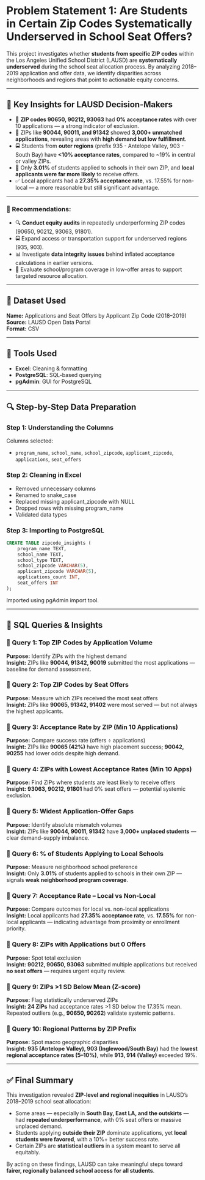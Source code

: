 # Problem Statement 1: Are Students in Certain Zip Codes Systematically Underserved in School Seat Offers?

This project investigates whether **students from specific ZIP codes** within the Los Angeles Unified School District (LAUSD) are **systematically underserved** during the school seat allocation process. By analyzing 2018–2019 application and offer data, we identify disparities across neighborhoods and regions that point to actionable equity concerns.

---

## 🎯 Key Insights for LAUSD Decision-Makers

- 📍 **ZIP codes 90650, 90212, 93063** had **0% acceptance rates** with over 10 applications — a strong indicator of exclusion.
- 📍 ZIPs like **90044, 90011, and 91342** showed **3,000+ unmatched applications**, revealing areas with **high demand but low fulfillment**.
- 🚍 Students from **outer regions** (prefix 935 - Antelope Valley, 903 - South Bay) have **<10% acceptance rates**, compared to ~19% in central or valley ZIPs.
- 🧭 Only **3.01%** of students applied to schools in their own ZIP, and **local applicants were far more likely** to receive offers.
- ✅ Local applicants had a **27.35% acceptance rate**, vs. 17.55% for non-local — a more reasonable but still significant advantage.

---

### 📢 Recommendations:

- 🔍 **Conduct equity audits** in repeatedly underperforming ZIP codes (90650, 90212, 93063, 91801).
- 🚍 Expand access or transportation support for underserved regions (935, 903).
- 📊 Investigate **data integrity issues** behind inflated acceptance calculations in earlier versions.
- 🏫 Evaluate school/program coverage in low-offer areas to support targeted resource allocation.

---

## 📂 Dataset Used

**Name:** Applications and Seat Offers by Applicant Zip Code (2018–2019)  
**Source:** LAUSD Open Data Portal  
**Format:** CSV

---

## 🧰 Tools Used

- **Excel**: Cleaning & formatting  
- **PostgreSQL**: SQL-based querying  
- **pgAdmin**: GUI for PostgreSQL

---

## 🔍 Step-by-Step Data Preparation

### Step 1: Understanding the Columns
Columns selected:
- `program_name`, `school_name`, `school_zipcode`, `applicant_zipcode`, `applications`, `seat_offers`

### Step 2: Cleaning in Excel
- Removed unnecessary columns
- Renamed to snake_case
- Replaced missing applicant_zipcode with NULL
- Dropped rows with missing program_name
- Validated data types

### Step 3: Importing to PostgreSQL
```sql
CREATE TABLE zipcode_insights (
    program_name TEXT,
    school_name TEXT,
    school_type TEXT,
    school_zipcode VARCHAR(5),
    applicant_zipcode VARCHAR(5),
    applications_count INT,
    seat_offers INT
);
```
Imported using pgAdmin import tool.

---

## 🔎 SQL Queries & Insights

### 🧪 Query 1: Top ZIP Codes by Application Volume
**Purpose:** Identify ZIPs with the highest demand  
**Insight:** ZIPs like **90044, 91342, 90019** submitted the most applications — baseline for demand assessment.

### 🧪 Query 2: Top ZIP Codes by Seat Offers
**Purpose:** Measure which ZIPs received the most seat offers  
**Insight:** ZIPs like **90065, 91342, 91402** were most served — but not always the highest applicants.

### 🧪 Query 3: Acceptance Rate by ZIP (Min 10 Applications)
**Purpose:** Compare success rate (offers ÷ applications)  
**Insight:** ZIPs like **90065 (42%)** have high placement success; **90042, 90255** had lower odds despite high demand.

### 🧪 Query 4: ZIPs with Lowest Acceptance Rates (Min 10 Apps)
**Purpose:** Find ZIPs where students are least likely to receive offers  
**Insight:** **93063, 90212, 91801** had 0% seat offers — potential systemic exclusion.

### 🧪 Query 5: Widest Application-Offer Gaps
**Purpose:** Identify absolute mismatch volumes  
**Insight:** ZIPs like **90044, 90011, 91342** have **3,000+ unplaced students** — clear demand–supply imbalance.

### 🧪 Query 6: % of Students Applying to Local Schools
**Purpose:** Measure neighborhood school preference  
**Insight:** Only **3.01%** of students applied to schools in their own ZIP — signals **weak neighborhood program coverage**.

### 🧪 Query 7: Acceptance Rate – Local vs Non-Local
**Purpose:** Compare outcomes for local vs. non-local applications  
**Insight:** Local applicants had **27.35% acceptance rate**, vs. **17.55%** for non-local applicants — indicating advantage from proximity or enrollment priority.

### 🧪 Query 8: ZIPs with Applications but 0 Offers
**Purpose:** Spot total exclusion  
**Insight:** **90212, 90650, 93063** submitted multiple applications but received **no seat offers** — requires urgent equity review.

### 🧪 Query 9: ZIPs >1 SD Below Mean (Z-score)
**Purpose:** Flag statistically underserved ZIPs  
**Insight:** **24 ZIPs** had acceptance rates >1 SD below the 17.35% mean. Repeated outliers (e.g., **90650, 90262**) validate systemic patterns.

### 🧪 Query 10: Regional Patterns by ZIP Prefix
**Purpose:** Spot macro geographic disparities  
**Insight:** **935 (Antelope Valley), 903 (Inglewood/South Bay)** had the **lowest regional acceptance rates (5–10%)**, while **913, 914 (Valley)** exceeded 19%.

---

## ✅ Final Summary

This investigation revealed **ZIP-level and regional inequities** in LAUSD’s 2018–2019 school seat allocation:

- Some areas — especially in **South Bay, East LA, and the outskirts** — had **repeated underperformance**, with 0% seat offers or massive unplaced demand.
- Students applying **outside their ZIP** dominate applications, yet **local students were favored**, with a 10%+ better success rate.
- Certain ZIPs are **statistical outliers** in a system meant to serve all equitably.

By acting on these findings, LAUSD can take meaningful steps toward **fairer, regionally balanced school access for all students**.
